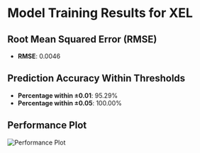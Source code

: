 # Model Training Results for XEL

## Root Mean Squared Error (RMSE)
- **RMSE**: 0.0046

## Prediction Accuracy Within Thresholds
- **Percentage within ±0.01**: 95.29%
- **Percentage within ±0.05**: 100.00%

## Performance Plot
![Performance Plot](../imgs/XEL.png)
